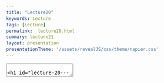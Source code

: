 ```yaml
---
title: "Lecture20"
keywords: Lecture
tags: [Lecture]
permalink:  lecture20.html
summary: lecture21
layout: presentation
presentationTheme: '/assets/revealJS/css/theme/napier.css' 
---
```

<section data-markdown data-separator="^\n---\n$" data-separator-vertical="^\n--\n$">
<textarea data-template>

# Lecture 20 - Networking
### SET09121 - Games Engineering

<br><br>
Thomas Methven
<br>
(Original material by Kevin Chalmers and Sam Serrels)

School of Computing. Edinburgh Napier University


---

# Our Goal

- We want to enable our game to support multiple players from different machines.
- This requires some form of communication between the different machines.
- It also requires some form of coordination between the different instances of the game.
- We also have to do this in real-time so that the game does not hang or become unplayable due to lag.
- So how do we achieve this?


---

# Questions

- How does networking work?
- How do we do network programming?
- What are the limitations of networking?
- How do we solve these limitations in games?
- What data should we send in a game and how do we send it?
- How can we do networking in SFML?


---

## How does networking work?

---

# Hardware

- We can break-down network hardware into the following:
    - Computers on the network.
    - Network interfaces on the computers.
    - Routers and switches that interfaces connect to.
    - The connection between the interfaces and the switch/router.

- Each one of these works at a different level of data abstraction.


 ![image](assets/images/network-diagram.png)


---

# The Seven Layer Model

- Networking works on a layered model.
    - Application data at the top layer.
    - Electrical signals at the bottom layer.
- As programmers, we rarely need to consider below level 3.


![image](assets/images/osi_layers.jpg) <!-- .element width="95%"  -->


---

# Packets

- Layer 7 :   your browser works with HTTP.
- Layer 6 :   defines the Secure Socket Layer (SSL) now standard for HTTPS.
- Layer 5 :   defines ports (e.g. port 80 for web traffic).
- Layer 4 :   defines TCP -- interface between application and hardware. Breaks data sent into lots of individual packets.
- Layer 3 :   defines IP -- allows individual machines to be addressed.
- Layer 2 :   defines MAC addresses -- allows the switch to identify physical machines.
- Layer 1 :   actual electrical current between the switch and machine (e.g. cable or wireless).


---

# Addressing and Switching

- Networking works like a mail system.
- Each individual packet has an address (IP address) which the switch has to look at.
- The switch must work out if it can send the data directly to the addressed machine (on the local network) or where it must send it if not.
- The switch has a lookup table matching the local IP addresses to MAC addresses. This is how the switch sees the world.
- The more switches a packet must pass through, the more hops it makes. A packet has a maximum number of hops. If it doesn't make it it dies.
- This is how the entire Internet works (well, kinda).


---

# Transport Control Protocol - TCP

- TCP provides means of breaking down data into separate packets.
- Each data chunk is given a sequence number to allow the data to be reformed.
- TCP guarantees acknowledgement of sent data -- this means we know that data has arrived if we don't get an error.
- TCP is the most common distributed application protocol because of its guarantees.


---

## How do we do network programming?


---

# Client-server Model

- The most common application model in networking is the client-server.
- A client connects to a server machine via some form of universal addressing.
- The sever can now communicate directly with that client.
- A server may have multiple clients that it is communicating with.


 ![image](assets/images/client-server.png) <!-- .element width="60%"  -->



---

# Sockets

- Applications communicate using sockets.
- A socket is just an encapsulation of the following:
    Address :   typically an IP address.
    Protocol :   for example TCP.
    Port :   allows an individual application to be addressed on the network.
- These are provided by layers 3-5 of our model.
- A socket is therefore a software abstraction that allows an application to send and receive data with other applications.
- Each socket thus has both a source port and a destination port.


---

# Server Socket

- A server socket is a special type of socket that listens for an initial communication.
- A client socket will connect to this socket initially.
- Once connected, the server creates a new socket exclusively for that client connection (with an appropriate port).
- The server socket can continue listening on its original socket for new incoming connections.
- A server socket will be the first established socket in a distributed application. It is needed to initiate a connection.



---

# Three-way Handshake

- As TCP requires guaranteed connection, the client-server communication initiates what is known as a three-way handshake.
- The client sends a SYN packet to the server.
- The server sends a SYN+ACK packet to acknowledge.
- The client sends a ACK packet to acknowledge.
- Communication is now established.


 ![image](assets/images/three-way.png)


---

## What are the limitations of networking?



---

# Bandwidth and Throughput

- The biggest limitation on a network is its bandwidth.
- The bandwidth indicates the theoretical limit that data can be sent through the network.
    - Typically measured in megabits (1 million bits) per second.
- Most people have heard the term bandwidth, but the actual figure we are interested in is throughput.
- Throughput is the **actual** amount of data that is sent between two machines.
- Throughput will be lower than bandwidth due to limitations between the two machines and other factors.
- Generally, throughput is too low for transferring an entire game's data in 16ms.
    - On a 100Mbps network that is enough time to send 2 kilobytes of data.


---

# Latency

- Latency (or lag) is a bigger concern in games.
- Latency is the time it takes a packet to get to another machine.
- You can find latency easily using ping and dividing the result by two (as ping does a round trip).
- For example, as of writing I can ping Google from my office machine in about 23ms, so latency is about 12ms.
- Latency is therefore going to mean any update you send between game instances will likely be at least one frame out-of-date.


---

# TCP Guarantees

- TCP can be a very slow protocol.
- Each TCP packet must be acknowledged by the receiver.
- The receiver has to rebuild the sent data from the packets.
- If any packet is missing, the entire data is resent.
- If an acknowledgement is not received, the sender resends the data.
- So TCP guarantees come at a cost.


---

## How do we solve these limitations in games?


---

# Peer-to-peer Lockstep

- The original approach to solving networking for games was a peer-to-peer lockstep.
- Here, each client would update it's move to the other clients.
- The game would wait until everyone has updated before moving onto the next move.
- It was slow as you can guess.


 ![image](assets/images/p2p.png)



---

# Client-side Prediction

- Nowadays games will try and predict movement.
- Given that in a single "server" tick we know what the client has moved, we can interpolate the move by the next tick.
- Propagate this amongst all clients and we should have a close approximation to reality.
- Every so often send more complete data.


 ![image](assets/images/client-prediction.png)



---

# User Datagram Packet - UDP

- As we are now predicting movements and locations, we can occasionally lose information without much concern.
- Therefore, we do not need packet guarantees. TCP is no longer needed.
- UDP is an alternate protocol which is connectionless. We just send data to a location.
- The receiver will read its data packet as often as it can, and only those it receives.
- Basically, we can improve performance considerably by not acknowledging data sends.


---

# TCP

![image](assets/images/packet.jpg) <!-- .element width="60%"  -->


---

# UDP

![image](assets/images/udp_packet.png) <!-- .element width="80%"  -->


---

# TCP

![image](assets/images/tcp_joke.png) <!-- .element width="60%"  -->


---

# Synchronous versus Asynchronous Polling

- We can also change how we service connections.
- Typically, we wait on a connection until data arrives.
- This would impact our frame time -- we need to service the connection only when data is ready.
- Asynchronous socket communication means we perform an operation whenever a communication event occurs.
- This allows the game to continue on and another thread can update as needed based on communication.



---

# Physics

- A big problem in games actually comes from the physics system.
- The physics system is keeping track of all the physical objects and their interactions.
- A physics engine will typically add some randomness to reactions just to smooth out some of the operations.
- We cannot have this in different clients as it would lead to different game instances having different object locations.
- Solving game physics problems is a whole other area that we won't cover - just send the complete physical data every so often to get around this.


---

## What data should we send in a game and how do we send it?




---

# Initial State

- When a scene is loaded or started, the client needs to know as much of the game world as possible.
- This will require sending a lot of data to the clients when they start.
- This is OK as the game hasn't really started for them yet.
- It also allows other information such as unique content to be shared if need be (although this is slow).
- Use this loading time appropriately.


---

# Scene Updates

- Every "server" tick you need to communicate data between the client and server.
- The communication must update the server with information the client has on scene updates.
- The communication must update the client with information the server has on scene updates.
- Every so often, the client and server must do a more complete update to normalise their information.
- Effectively, we are trying to keep the client and server as synchronised as possible without performing lockstep.


---

# Object Serialization

- When it comes to sending data in object-oriented languages serialization is the go-to approach.
- Serialization is a technique where an object is converted into a textual or binary representation for communication and storage.
- The managed languages (e.g. Java and C#) have these capabilities built in.
- C++ does not, and actually it is hard to convert local memory between two machines.
- Serialization is also a slow process as it has to deeply interrogate the object.
- Therefore, serialization is not a good approach for games in general.


---

# Designing a Protocol

- A better technique is to build a protocol.
- Design your message types and the data that will go into the message.
- This will allow simple messaging that can be managed easily with a few case statements.


 ![image](assets/images/protocol.png)


---

# How can we do networking in SFML?

---

# SFML Networking
- Networking in SFML is relatively easy.
- We will use the following classes:
 - **TcpListener** - a listening or server socket.
 - **TcpSocket** - a socket to communicate via.
 - **UdpSocket** - a UDP socket to communicate via.
- We will use the following methods:
 - **listen** - listen for a new connection.
 - **accept** - accept a new connection.
 - **connect** - connect to a server.
 - **send** - send data via a socket.
 - **receive** - receive data from a socket.



---

# SFML Networking Server

```cpp
#include <iostream>
#include <SFML/Network.hpp>

using namespace std;
using namespace sf;

int main(int argc, char **argv) {
    TcpListener listener;
    if (listener.listen(5000) != Socket::Done) {
        cout << "Server could not open socket" << endl;
        return -1;
    }
    
    TcpSocket client;
    if (listener.accept(client) != Socket::Done) {
        cout << "Server could not accept connection" << endl;
        return -1;
    }
    return 0;
}
```


---

# SFML Networking Client

```cpp
#include <iostream>
#include <SFML/Network.hpp>

using namespace std;
using namespace sf;

int main(int argc, char **argv) {
    TcpSocket socket;
    Socket::Status status = socket.connect("127.0.0.1", 5000);
    if (status != Socket::Done) {
        cout << "Error - could not connect to server" << endl;
        return -1;
    }
    return 0;
}
```

---

## Summary


---

# Summary

- We have defined the issue of networking and discussed how we solve game networking issues.
- We looked at networking layers and protocols.
- We looked at network sockets.
- We looked at the limitations of networking by analysing the common metrics.
- We looked at how we overcome these limitations in games by looking at communicating patterns and UDP.
- We then discussed what data to send and how by discussing protocols.
- And finally we looked at how we use SFML for networking by presenting a client and server example.
- This is all you need to get started with networking for games using SFML. The lab will provide a concrete application.
